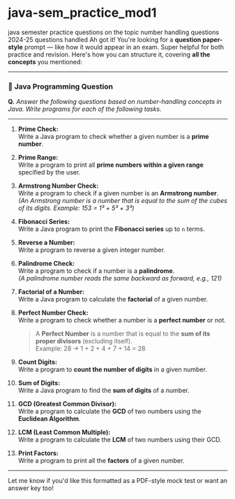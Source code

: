 # java-sem_practice_mod1
java semester practice questions on the topic number handling questions 2024-25
questions handled
Ah got it! You're looking for a **question paper-style** prompt — like how it would appear in an exam. Super helpful for both practice and revision. Here's how you can structure it, covering **all the concepts** you mentioned:

---

### 📄 **Java Programming Question**

**Q.** *Answer the following questions based on number-handling concepts in Java. Write programs for each of the following tasks.*

---

1. **Prime Check:**  
   Write a Java program to check whether a given number is a **prime number**.

2. **Prime Range:**  
   Write a program to print all **prime numbers within a given range** specified by the user.

3. **Armstrong Number Check:**  
   Write a program to check if a given number is an **Armstrong number**.  
   *(An Armstrong number is a number that is equal to the sum of the cubes of its digits. Example: 153 = 1³ + 5³ + 3³)*

4. **Fibonacci Series:**  
   Write a Java program to print the **Fibonacci series** up to `n` terms.

5. **Reverse a Number:**  
   Write a program to reverse a given integer number.

6. **Palindrome Check:**  
   Write a program to check if a number is a **palindrome**.  
   *(A palindrome number reads the same backward as forward, e.g., 121)*

7. **Factorial of a Number:**  
   Write a Java program to calculate the **factorial** of a given number.

8. **Perfect Number Check:**  
   Write a program to check whether a number is a **perfect number** or not.  
   > A **Perfect Number** is a number that is equal to the **sum of its proper divisors** (excluding itself).  
   > Example: 28 → 1 + 2 + 4 + 7 + 14 = 28

9. **Count Digits:**  
   Write a program to **count the number of digits** in a given number.

10. **Sum of Digits:**  
    Write a Java program to find the **sum of digits** of a number.

11. **GCD (Greatest Common Divisor):**  
    Write a program to calculate the **GCD** of two numbers using the **Euclidean Algorithm**.

12. **LCM (Least Common Multiple):**  
    Write a program to calculate the **LCM** of two numbers using their GCD.

13. **Print Factors:**  
    Write a program to print all the **factors** of a given number.

---

Let me know if you'd like this formatted as a PDF-style mock test or want an answer key too!
